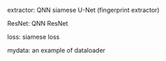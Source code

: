 extractor: QNN siamese U-Net (fingerprint extractor)

ResNet: QNN ResNet

loss: siamese loss

mydata: an example of dataloader

